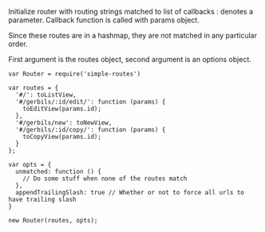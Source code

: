 Initialize router with routing strings matched to list of callbacks
: denotes a parameter. Callback function is called with params object.

Since these routes are in a hashmap, they are not matched in any particular order.

First argument is the routes object, second argument is an options object.

    var Router = require('simple-routes')

    var routes = {
      '#/': toListView,
      '#/gerbils/:id/edit/': function (params) {
        toEditView(params.id);
      },
      '#/gerbils/new': toNewView,
      '#/gerbils/:id/copy/': function (params) {
        toCopyView(params.id);
      }
    };

    var opts = {
      unmatched: function () {
        // Do some stuff when none of the routes match
      },
      appendTrailingSlash: true // Whether or not to force all urls to have trailing slash
    }

    new Router(routes, opts);